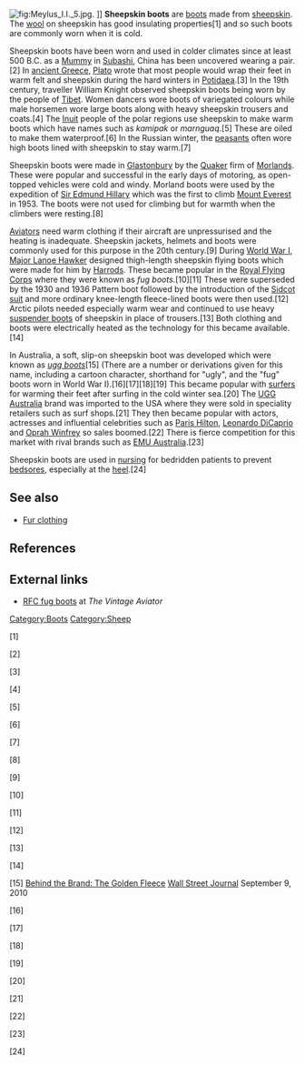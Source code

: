 ![](Meylus_I.I._5.jpg "fig:Meylus_I.I._5.jpg"). \]\] **Sheepskin boots**
are [boots](boots "wikilink") made from
[sheepskin](sheepskin "wikilink"). The [wool](wool "wikilink") on
sheepskin has good insulating properties[1] and so such boots are
commonly worn when it is cold.

Sheepskin boots have been worn and used in colder climates since at
least 500 B.C. as a [Mummy](Mummy "wikilink") in
[Subashi](Subashi_(lost_city) "wikilink"), China has been uncovered
wearing a pair.[2] In [ancient Greece](ancient_Greece "wikilink"),
[Plato](Plato "wikilink") wrote that most people would wrap their feet
in warm felt and sheepskin during the hard winters in
[Potidaea](Potidaea "wikilink").[3] In the 19th century, traveller
William Knight observed sheepskin boots being worn by the people of
[Tibet](Tibet "wikilink"). Women dancers wore boots of variegated
colours while male horsemen wore large boots along with heavy sheepskin
trousers and coats.[4] The [Inuit](Inuit "wikilink") people of the polar
regions use sheepskin to make warm boots which have names such as
*kamipak* or *marnguaq*.[5] These are oiled to make them waterproof.[6]
In the Russian winter, the [peasants](peasant "wikilink") often wore
high boots lined with sheepskin to stay warm.[7]

Sheepskin boots were made in [Glastonbury](Glastonbury "wikilink") by
the [Quaker](Quaker "wikilink") firm of [Morlands](Morlands "wikilink").
These were popular and successful in the early days of motoring, as
open-topped vehicles were cold and windy. Morland boots were used by the
expedition of [Sir Edmund Hillary](Sir_Edmund_Hillary "wikilink") which
was the first to climb [Mount Everest](Mount_Everest "wikilink") in
1953. The boots were not used for climbing but for warmth when the
climbers were resting.[8]

[Aviators](Aviator "wikilink") need warm clothing if their aircraft are
unpressurised and the heating is inadequate. Sheepskin jackets, helmets
and boots were commonly used for this purpose in the 20th century.[9]
During [World War I](World_War_I "wikilink"), [Major Lanoe
Hawker](Lanoe_Hawker "wikilink") designed thigh-length sheepskin flying
boots which were made for him by [Harrods](Harrods "wikilink"). These
became popular in the [Royal Flying
Corps](Royal_Flying_Corps "wikilink") where they were known as *fug
boots*.[10][11] These were superseded by the 1930 and 1936 Pattern boot
followed by the introduction of the [Sidcot
suit](Sidcot_suit "wikilink") and more ordinary knee-length fleece-lined
boots were then used.[12] Arctic pilots needed especially warm wear and
continued to use heavy [suspender boots](suspenders "wikilink") of
sheepskin in place of trousers.[13] Both clothing and boots were
electrically heated as the technology for this became available.[14]

In Australia, a soft, slip-on sheepskin boot was developed which were
known as *[ugg boots](ugg_boots "wikilink")*[15] (There are a number or
derivations given for this name, including a cartoon character,
shorthand for "ugly", and the "fug" boots worn in World War
I).[16][17][18][19] This became popular with
[surfers](surfer "wikilink") for warming their feet after surfing in the
cold winter sea.[20] The [UGG Australia](UGG_Australia "wikilink") brand
was imported to the USA where they were sold in speciality retailers
such as surf shops.[21] They then became popular with actors, actresses
and influential celebrities such as [Paris
Hilton](Paris_Hilton "wikilink"), [Leonardo
DiCaprio](Leonardo_DiCaprio "wikilink") and [Oprah
Winfrey](Oprah_Winfrey "wikilink") so sales boomed.[22] There is fierce
competition for this market with rival brands such as [EMU
Australia](EMU_Australia "wikilink").[23]

Sheepskin boots are used in [nursing](nursing "wikilink") for bedridden
patients to prevent [bedsores](bedsores "wikilink"), especially at the
[heel](heel "wikilink").[24]

## See also

-   [Fur clothing](Fur_clothing "wikilink")

## References

## External links

-   [RFC fug
    boots](https://web.archive.org/web/20120928052036/http://thevintageaviator.co.nz/node/1885)
    at *The Vintage Aviator*

[Category:Boots](Category:Boots "wikilink")
[Category:Sheep](Category:Sheep "wikilink")

[1]

[2]

[3]

[4]

[5]

[6]

[7]

[8]

[9]

[10]

[11]

[12]

[13]

[14]

[15] [Behind the Brand: The Golden
Fleece](http://magazine.wsj.com/features/behind-the-brand/the-golden-fleece/)
[Wall Street Journal](Wall_Street_Journal "wikilink") September 9, 2010

[16]

[17]

[18]

[19]

[20]

[21]

[22]

[23]

[24]